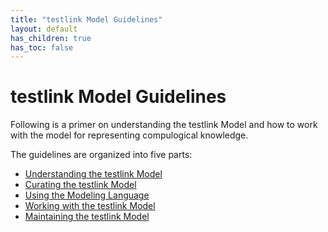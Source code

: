 ```yaml
---
title: "testlink Model Guidelines"
layout: default
has_children: true
has_toc: false
---
```


# testlink Model Guidelines

Following is a primer on understanding the testlink Model and how to work with the model for representing compulogical knowledge.

The guidelines are organized into five parts:
- [Understanding the testlink Model](understanding-the-model.md)
- [Curating the testlink Model](curating-the-model.md)
- [Using the Modeling Language](using-the-modeling-language.md)
- [Working with the testlink Model](working-with-the-model.md)
- [Maintaining the testlink Model](maintaining-the-model.md)
